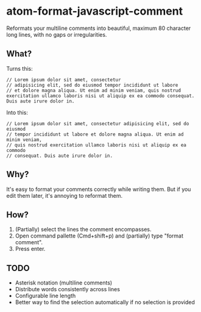 # atom-format-javascript-comment

Reformats your multiline comments into beautiful, maximum 80 character long lines, with no gaps or irregularities.

## What?
Turns this:
```
// Lorem ipsum dolor sit amet, consectetur
// adipisicing elit, sed do eiusmod tempor incididunt ut labore
// et dolore magna aliqua. Ut enim ad minim veniam, quis nostrud exercitation ullamco laboris nisi ut aliquip ex ea commodo consequat. Duis aute irure dolor in.
```

Into this:
```
// Lorem ipsum dolor sit amet, consectetur adipisicing elit, sed do eiusmod
// tempor incididunt ut labore et dolore magna aliqua. Ut enim ad minim veniam,
// quis nostrud exercitation ullamco laboris nisi ut aliquip ex ea commodo
// consequat. Duis aute irure dolor in.
```

## Why?
It's easy to format your comments correctly while writing them. But if you edit them later, it's annoying to reformat them.

## How?
1. (Partially) select the lines the comment encompasses.
2. Open command pallette (Cmd+shift+p) and (partially) type "format comment".
3. Press enter.

## TODO
 - Asterisk notation (multiline comments)
 - Distribute words consistently across lines
 - Configurable line length
 - Better way to find the selection automatically if no selection is provided

